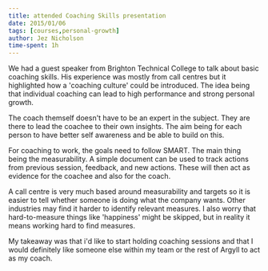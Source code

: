 ```yaml
---
title: attended Coaching Skills presentation
date: 2015/01/06
tags: [courses,personal-growth]
author: Jez Nicholson
time-spent: 1h
---
```

​​We had a guest speaker from Brighton Technical College to talk about basic coaching skills. His experience was mostly from call centres but it highlighted how a 'coaching culture' could be introduced. The idea being that individual coaching can lead to high performance and strong personal growth.

The coach themself doesn't have to be an expert in the subject. They are there to lead the coachee to their own insights. The aim being for each person to have better self awareness and be able to build on this.

For coaching to work, the goals need to follow SMART. The main thing being the measurability. A simple document can be used to track actions from previous session, feedback, and new actions. These will then act as evidence for the coachee and also for the coach.

A call centre is very much based around measurability and targets so it is easier to tell whether someone is doing what the company wants. Other industries may find it harder to identify relevant measures. I also worry that hard-to-measure things like 'happiness' might be skipped, but in reality it means working hard to find measures.

My takeaway was that i'd like to start holding coaching sessions and that I would definitely like someone else within my team or the rest of Argyll to act as my coach.
